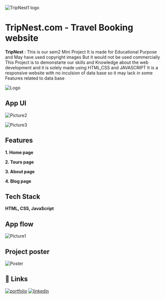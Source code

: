 
![TripNest1 logo](https://github.com/Sahildavkhar/Travel_Website_Mini-Project/assets/141304285/0c24ee7e-01cd-4d71-b53e-7e47f537b76e)

# __TripNest.com - Travel Booking website__

__TripNest__ : This is our sem2 Mini Project It is made for Educational Purpose and May have used copyright images But it would not be used commercially This Project is to demonstarte our skills and Knowledge about the web development and it is solely made using HTML,CSS and JAVASCRIPT It is a responsive website with no inculsion of data base so it may lack in some Features related to data base

![Logo](https://dev-to-uploads.s3.amazonaws.com/uploads/articles/th5xamgrr6se0x5ro4g6.png)


## App UI

![Picture2](https://github.com/Sahildavkhar/Travel_Website_Mini-Project/assets/141304285/94709cbf-c77c-432e-a409-f7f66d16c89e)<br>

![Picture3](https://github.com/Sahildavkhar/Travel_Website_Mini-Project/assets/141304285/2fac46e8-9536-4968-807f-9e6a304263ad)


## Features


__1.	Home page__

__2.	Tours page__

__3.	About page__

__4.	Blog page__



## Tech Stack

**HTML, CSS, JavaScript** 



## App flow

![Picture1](https://github.com/Sahildavkhar/Travel_Website_Mini-Project/assets/141304285/b33dde3b-b9a6-4e3e-9445-6bc90a1c2c5c)

## Project poster

![Poster](https://github.com/Sahildavkhar/Travel_Website_Mini-Project/assets/141304285/8ddc55d4-58f8-463f-8951-94cafaaa057e)

    
## 🔗 Links
[![portfolio](https://img.shields.io/badge/my_portfolio-000?style=for-the-badge&logo=ko-fi&logoColor=white)](https://github.com/Sahildavkhar)
[![linkedin](https://img.shields.io/badge/linkedin-0A66C2?style=for-the-badge&logo=linkedin&logoColor=white)](https://www.linkedin.com/in/sahil-davkhar-779a94262/)


